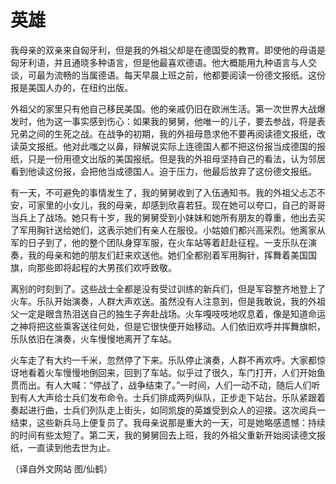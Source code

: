# 英雄

我母亲的双亲来自匈牙利，但是我的外祖父却是在德国受的教育。即使他的母语是匈牙利语，并且通晓多种语言，但是他最喜欢德语。他大概能用九种语言与人交谈，可最为流畅的当属德语。每天早晨上班之前，他都要阅读一份德文报纸。这份报是美国人办的，在纽约出版。 

外祖父的家里只有他自己移民美国。他的亲戚仍旧在欧洲生活。第一次世界大战爆发时，他为这一事实感到伤心：如果我的舅舅，他唯一的儿子，要去参战，将是表兄弟之间的生死之战。在战争的初期，我的外祖母恳求他不要再阅读德文报纸，改读英文报纸。他对此嗤之以鼻，辩解说实际上连德国人都不把这份报当成德国的报纸，只是一份用德文出版的美国报纸。但是我的外祖母坚持自己的看法，认为邻居看到他读这份报，会把他当成德国人。迫于压力，他最后放弃了这份德文报纸。 

有一天，不可避免的事情发生了，我的舅舅收到了入伍通知书。我的外祖父忐忑不安，可家里的小女儿，我的母亲，却感到欣喜若狂。现在她可以夸口，自己的哥哥当兵上了战场。她只有十岁，我的舅舅受到小妹妹和她所有朋友的尊重，他出去买了军用胸针送给她们，这表示她们有亲人在服役。小姑娘们都兴高采烈。他离家从军的日子到了，他的整个团队身穿军服，在火车站等着赶赴征程。一支乐队在演奏，我的母亲和她的朋友们赶来欢送他。她们全都别着军用胸针，挥舞着美国国旗，向那些即将起程的大男孩们欢呼致敬。 

离别的时刻到了。这些战士全都是没有受过训练的新兵们，但是军容整齐地登上了火车。乐队开始演奏，人群大声欢送。虽然没有人注意到，但是我敢说，我的外祖父一定是眼含热泪送自己的独生子奔赴战场。火车嘎吱吱地叹息着，像是知道命运之神将把这些乘客送往何处，但是它很快便开始移动。人们依旧欢呼并挥舞旗帜，乐队依旧在演奏，火车慢慢地离开了车站。 

火车走了有大约一千米，忽然停了下来。乐队停止演奏，人群不再欢呼。大家都惊讶地看着火车慢慢地倒回来，回到了车站。似乎过了很久，车门打开，人们开始鱼贯而出。有人大喊：“停战了，战争结束了。”一时间，人们一动不动，随后人们听到有人大声给士兵们发布命令。士兵们排成两列纵队，正步走下站台。乐队紧跟着奏起进行曲，士兵们列队走上街头，如同凯旋的英雄受到众人的迎接。这次阅兵一结束，这些新兵马上便复员了。我母亲说那是重大的一天，可是她略感遗憾：持续的时间有些太短了。第二天，我的舅舅回去上班，我的外祖父重新开始阅读德文报纸，一直读到他去世为止。 

（译自外文网站 图/仙鹤）